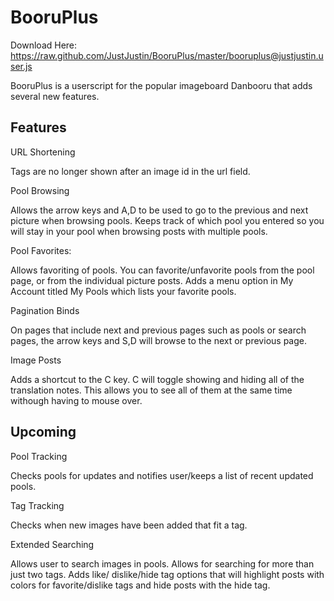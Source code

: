 BooruPlus
=========
Download Here: https://raw.github.com/JustJustin/BooruPlus/master/booruplus@justjustin.user.js

BooruPlus is a userscript for the popular imageboard Danbooru that adds several new features.

Features
--------

URL Shortening

  Tags are no longer shown after an image id in the url field.

Pool Browsing

  Allows the arrow keys and A,D to be used to go to the previous and next picture when browsing pools.
  Keeps track of which pool you entered so you will stay in your pool when browsing posts with multiple pools.
  
Pool Favorites:

  Allows favoriting of pools. You can favorite/unfavorite pools from the pool page, or from the individual
  picture posts. Adds a menu option in My Account titled My Pools which lists your favorite pools.
  
Pagination Binds

  On pages that include next and previous pages such as pools or search pages, the arrow keys and S,D will browse
  to the next or previous page.

Image Posts

  Adds a shortcut to the C key. C will toggle showing and hiding all of the translation notes. This allows
  you to see all of them at the same time withough having to mouse over.

Upcoming
--------
Pool Tracking

  Checks pools for updates and notifies user/keeps a list of recent updated pools.
    
Tag Tracking

  Checks when new images have been added that fit a tag.
    
Extended Searching

  Allows user to search images in pools. Allows for searching for more than just two tags. Adds like/
  dislike/hide tag options that will highlight posts with colors for favorite/dislike tags and hide posts
  with the hide tag.